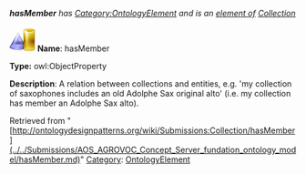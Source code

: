 ___hasMember__ has [Category:OntologyElement](../../Category/OntologyElement.md "Category:OntologyElement") and is an [element of](../../Property/ElementOf.md "Property:ElementOf") [Collection](../../Submissions/Collection.md "Submissions:Collection")_


  




[![ObjectProperty](../../images/thumb/c/c3/ObjectProperty.gif/45px-ObjectProperty.gif)](../../Image/ObjectProperty.gif.md "ObjectProperty")
__Name__: hasMember 


__Type:__ owl:ObjectProperty 


__Description__: A relation between collections and entities, e.g. 'my collection of saxophones includes an old Adolphe Sax original alto' (i.e. my collection has member an Adolphe Sax alto). 





Retrieved from "[http://ontologydesignpatterns.org/wiki/Submissions:Collection/hasMember](../../Submissions/AOS_AGROVOC_Concept_Server_fundation_ontology_model/hasMember.md)"
 [Category](http://ontologydesignpatterns.org/wiki/Special:Categories "Special:Categories"): [OntologyElement](../../Category/OntologyElement.md "Category:OntologyElement")
